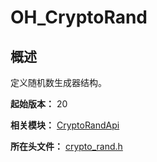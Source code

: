 # OH_CryptoRand

<!--Kit: Crypto Architecture Kit-->
<!--Subsystem: Security-->
<!--Owner: @zxz--3-->
<!--SE: @lanming-->
<!--TSE: @PAFT-->

## 概述

定义随机数生成器结构。

**起始版本：** 20

**相关模块：** [CryptoRandApi](capi-cryptorandapi.md)

**所在头文件：** [crypto_rand.h](capi-crypto-rand-h.md)

